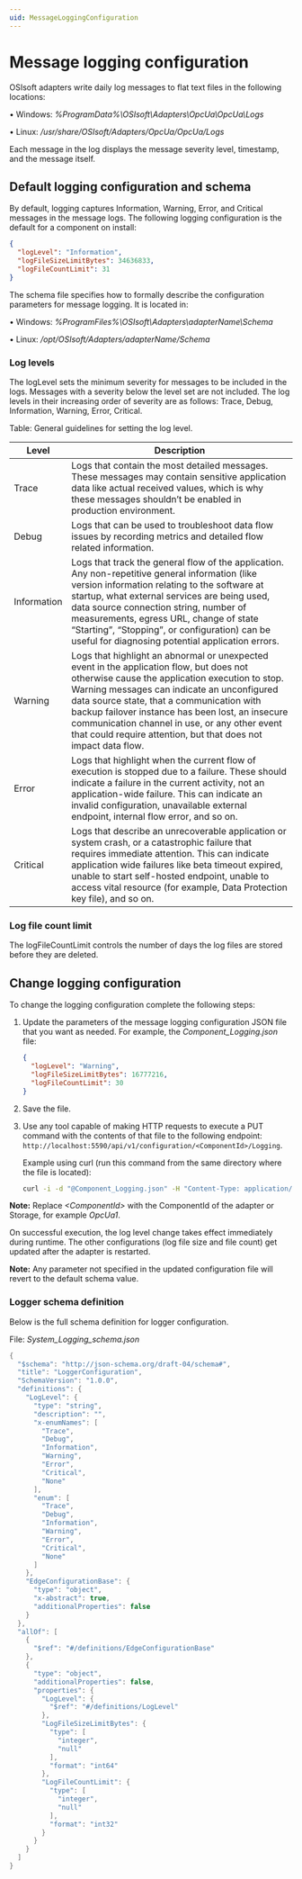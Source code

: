 ```yaml
---
uid: MessageLoggingConfiguration
---
```


# Message logging configuration

OSIsoft adapters write daily log messages to flat text files in the following locations:

• Windows: *%ProgramData%\OSIsoft\Adapters\OpcUa\OpcUa\Logs*

• Linux: */usr/share/OSIsoft/Adapters/OpcUa/OpcUa/Logs*

Each message in the log displays the message severity level, timestamp, and the message itself.

## Default logging configuration and schema

By default, logging captures Information, Warning, Error, and Critical messages in the message logs.
The following logging configuration is the default for a component on install:
```json
{
  "logLevel": "Information",
  "logFileSizeLimitBytes": 34636833,
  "logFileCountLimit": 31   
}
```

The schema file specifies how to formally describe the configuration parameters for message logging. 
It is located in:

• Windows: *%ProgramFiles%\OSIsoft\Adapters\adapterName\Schema*

• Linux: */opt/OSIsoft/Adapters/adapterName/Schema*

### Log levels

The logLevel sets the minimum severity for messages to be included in the logs. Messages with a severity below the level set are not included. The log levels in their increasing order of severity are as follows: Trace, Debug, Information, Warning, Error, Critical.

Table: General guidelines for setting the log level.

| **Level**                | **Description**|
|--------------------------|-----------|
|Trace         | Logs that contain the most detailed messages. These messages may contain sensitive application data like actual received values, which is why these messages shouldn’t be enabled in production environment. |
| Debug | Logs that can be used to troubleshoot data flow issues by recording metrics and detailed flow related information. |
| Information | Logs that track the general flow of the application. Any non-repetitive general information (like version information relating to the software at startup, what external services are being used, data source connection string, number of measurements, egress URL, change of state “Starting”, “Stopping”, or configuration) can be useful for diagnosing potential application errors.  |
| Warning | Logs that highlight an abnormal or unexpected event in the application flow, but does not otherwise cause the application execution to stop. Warning messages can indicate an unconfigured data source state, that a communication with backup failover instance has been lost, an insecure communication channel in use, or any other event that could require attention, but that does not impact data flow. |
| Error | Logs that highlight when the current flow of execution is stopped due to a failure. These should indicate a failure in the current activity, not an application-wide failure. This can indicate an invalid configuration, unavailable external endpoint, internal flow error, and so on.|
| Critical | Logs that describe an unrecoverable application or system crash, or a catastrophic failure that requires immediate attention. This can indicate application wide failures like beta timeout expired, unable to start self-hosted endpoint, unable to access vital resource (for example, Data Protection key file), and so on. |

### Log file count limit

The logFileCountLimit controls the number of days the log files are stored before they are deleted. 

## Change logging configuration

To change the logging configuration complete the following steps: 

1. Update the parameters of the message logging configuration JSON file that you want as needed. For example, the _Component_Logging.json_ file:

    ```json
    {
      "logLevel": "Warning",
      "logFileSizeLimitBytes": 16777216,
      "logFileCountLimit": 30   
    }
    ```
2. Save the file.

3. Use any tool capable of making HTTP requests to execute a PUT command with the contents of that file to the following endpoint: `http://localhost:5590/api/v1/configuration/<ComponentId>/Logging`.

    Example using curl (run this command from the same directory where the file is located):

    ```bash
    curl -i -d "@Component_Logging.json" -H "Content-Type: application/json" -X PUT http://localhost:5590/api/v1/configuration/<ComponentId>/Logging
    ```

**Note:**  Replace _&lt;ComponentId&gt;_ with the ComponentId of the adapter or Storage, for example _OpcUa1_.

On successful execution, the log level change takes effect immediately during runtime. The other configurations (log file size and file count) get updated after the adapter is restarted. 

**Note:**  Any parameter not specified in the updated configuration file will revert to the default schema value.

### Logger schema definition

Below is the full schema definition for logger configuration.

File: *System_Logging_schema.json*

```c#
{
  "$schema": "http://json-schema.org/draft-04/schema#",
  "title": "LoggerConfiguration",
  "SchemaVersion": "1.0.0",
  "definitions": {
    "LogLevel": {
      "type": "string",
      "description": "",
      "x-enumNames": [
        "Trace",
        "Debug",
        "Information",
        "Warning",
        "Error",
        "Critical",
        "None"
      ],
      "enum": [
        "Trace",
        "Debug",
        "Information",
        "Warning",
        "Error",
        "Critical",
        "None"
      ]
    },
    "EdgeConfigurationBase": {
      "type": "object",
      "x-abstract": true,
      "additionalProperties": false
    }
  },
  "allOf": [
    {
      "$ref": "#/definitions/EdgeConfigurationBase"
    },
    {
      "type": "object",
      "additionalProperties": false,
      "properties": {
        "LogLevel": {
          "$ref": "#/definitions/LogLevel"
        },
        "LogFileSizeLimitBytes": {
          "type": [
            "integer",
            "null"
          ],
          "format": "int64"
        },
        "LogFileCountLimit": {
          "type": [
            "integer",
            "null"
          ],
          "format": "int32"
        }
      }
    }
  ]
}
```
